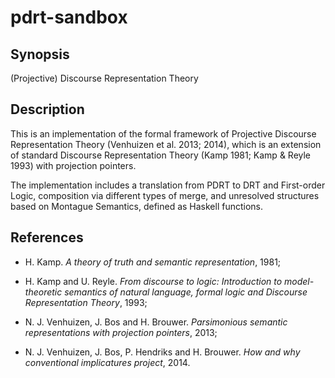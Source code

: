 pdrt-sandbox
============

Synopsis
--------
(Projective) Discourse Representation Theory

Description
-----------

This is an implementation of the formal framework of Projective Discourse
Representation Theory (Venhuizen et al. 2013; 2014), which is an extension
of standard Discourse Representation Theory (Kamp 1981; Kamp & Reyle 1993)
with projection pointers.

The implementation includes a translation from PDRT to DRT and First-order
Logic, composition via different types of merge, and unresolved structures
based on Montague Semantics, defined as Haskell functions.

References
----------

* H. Kamp. *A theory of truth and semantic representation*, 1981;

* H. Kamp and U. Reyle. *From discourse to logic: Introduction to
  model-theoretic semantics of natural language, formal logic and Discourse
  Representation Theory*, 1993;

* N. J. Venhuizen, J. Bos and H. Brouwer. *Parsimonious semantic
  representations with projection pointers*, 2013;
                     
* N. J. Venhuizen, J. Bos, P. Hendriks and H. Brouwer. *How and why
  conventional implicatures project*, 2014.
